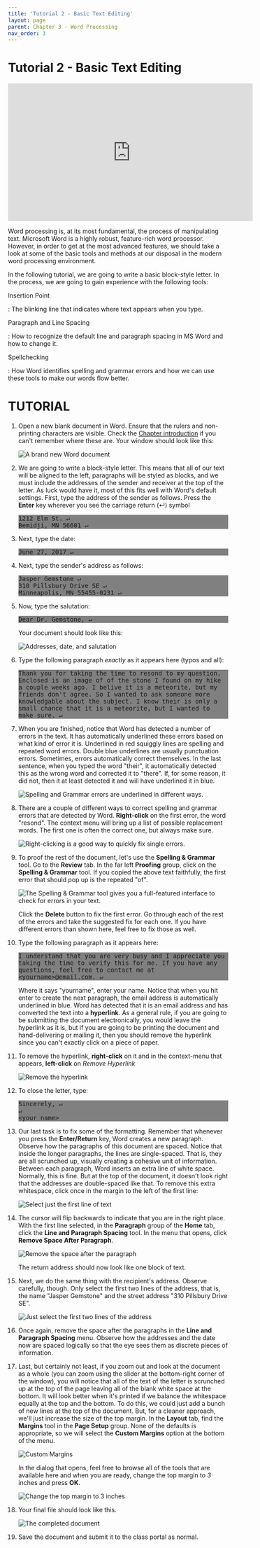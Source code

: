 ```yaml
---
title: 'Tutorial 2 - Basic Text Editing'
layout: page
parent: Chapter 3 - Word Processing
nav_order: 3
---
```


# Tutorial 2 - Basic Text Editing

<iframe width="560" height="315" src="https://www.youtube.com/embed/3zfPORSH1NY" title="YouTube video player" frameborder="0" allow="accelerometer; autoplay; clipboard-write; encrypted-media; gyroscope; picture-in-picture; web-share" allowfullscreen></iframe>

<style>
pre {
    overflow-x: auto;
    white-space: pre-wrap;
    white-space: -moz-pre-wrap;
    white-space: -pre-wrap;
    white-space: -o-pre-wrap;
    word-wrap: break-word;
    background-color: 808080;
}
</style>

Word processing is, at its most fundamental, the process of manipulating
text. Microsoft Word is a highly robust, feature-rich word processor.
However, in order to get at the most advanced features, we should take a
look at some of the basic tools and methods at our disposal in the
modern word processing environment.

In the following tutorial, we are going to write a basic block-style
letter. In the process, we are going to gain experience with the
following tools:

Insertion Point

:   The blinking line that indicates where text appears when you type.

Paragraph and Line Spacing

:   How to recognize the default line and paragraph spacing in MS Word
    and how to change it.

Spellchecking

:   How Word identifies spelling and grammar errors and how we can use
    these tools to make our words flow better.

TUTORIAL
========

1.  Open a new blank document in Word. Ensure that the rulers and
    non-printing characters are visible. Check the [Chapter
    introduction](1_word_tour.html) if you can't remember where these are.
    Your window should look like this:

    ![A brand new Word document](images/tutorial2/1.png)

2.  We are going to write a block-style letter. This means that all of
    our text will be aligned to the left, paragraphs will be styled as
    blocks, and we must include the addresses of the sender and receiver
    at the top of the letter. As luck would have it, most of this fits
    well with Word's default settings. First, type the address of the
    sender as follows. Press the **Enter** key wherever you see the
    carriage return (&crarr;) symbol

    <pre>
    1212 Elm St. &crarr;
    Bemidji, MN 56601 &crarr;
    </pre>

3.  Next, type the date:

    <pre>
    June 27, 2017 &crarr;
    </pre>

4.  Next, type the sender's address as follows:

    <pre>
    Jasper Gemstone &crarr;
    310 Pillsbury Drive SE &crarr;
    Minneapolis, MN 55455-0231 &crarr;
    </pre>

5.  Now, type the salutation:

    <pre>
    Dear Dr. Gemstone, &crarr;
    </pre>

    Your document should look like this:

    ![Addresses, date, and
    salutation](images/tutorial2/2.png)

6.  Type the following paragraph *exactly* as it appears here (typos and
    all):

    <pre>
    Thank you for taking the time to resond to my question. Enclosed is an image of of the stone I found on my hike a couple weeks ago. I belive it is a meteorite, but my friends don't agree. So I wanted to ask someone more knowledgable about the subject. I know their is only a small chance that it is a meteorite, but I wanted to make sure. &crarr;
    </pre>

7.  When you are finished, notice that Word has detected a number of
    errors in the text. It has automatically underlined these errors
    based on what kind of error it is. Underlined in red squiggly lines
    are spelling and repeated word errors. Double blue underlines are
    usually punctuation errors. Sometimes, errors automatically
    correct themselves. In the last sentence, when you typed the word
    "their", it automatically detected this as the wrong word and
    corrected it to "there". If, for some reason, it did not, then it at
    least detected it and will have underlined it in blue.

    ![Spelling and Grammar errors are underlined in
    different ways.](images/tutorial2/3.png)

8.  There are a couple of different ways to correct spelling and grammar
    errors that are detected by Word. **Right-click** on the first
    error, the word "resond". The context menu will bring up a list of
    possible replacement words. The first one is often the correct one,
    but always make sure.

    ![Right-clicking is a good way to quickly fix
    single errors.](images/tutorial2/4.png)

9.  To proof the rest of the document, let's use the **Spelling &
    Grammar** tool. Go to the **Review** tab. In the far left
    **Proofing** group, click on the **Spelling & Grammar** tool. If you
    copied the above text faithfully, the first error that should pop up
    is the repeated "of".

    ![The Spelling & Grammar tool gives you a full-featured interface to
    check for errors in
    your text.](images/tutorial2/5.png)

    Click the **Delete** button to fix the first error. Go through each
    of the rest of the errors and take the suggested fix for each one.
    If you have different errors than shown here, feel free to fix those
    as well.

10. Type the following paragraph as it appears here:

    <pre>
    I understand that you are very busy and I appreciate you taking the time to verify this for me. If you have any questions, feel free to contact me at &lt;yourname&gt;@email.com. &crarr;
    </pre>

    Where it says "yourname", enter your name. Notice that when you hit
    enter to create the next paragraph, the email address is
    automatically underlined in blue. Word has detected that it is an
    email address and has converted the text into a **hyperlink**. As a
    general rule, if you are going to be submitting the document
    electronically, you would leave the hyperlink as it is, but if you
    are going to be printing the document and hand-delivering or mailing
    it, then you should remove the hyperlink since you can't exactly
    click on a piece of paper.

11. To remove the hyperlink, **right-click** on it and in the
    context-menu that appears, **left-click** on *Remove Hyperlink*

    ![Remove the hyperlink](images/tutorial2/6.png)

12. To close the letter, type:

    <pre>
    Sincerely, &crarr;
    &crarr;
    &lt;your name&gt;
    </pre>

13. Our last task is to fix some of the formatting. Remember that
    whenever you press the **Enter/Return** key, Word creates a
    new paragraph. Observe how the paragraphs of this document
    are spaced. Notice that inside the longer paragraphs, the lines
    are single-spaced. That is, they are all scrunched up, visually
    creating a cohesive unit of information. Between each paragraph,
    Word inserts an extra line of white space. Normally, this is fine.
    But at the top of the document, it doesn't look right that the
    addresses are double-spaced like that. To remove this extra
    whitespace, click once in the margin to the left of the first line:

    ![Select just the first line of
    text](images/tutorial2/7.png)

14. The cursor will flip backwards to indicate that you are in the
    right place. With the first line selected, in the **Paragraph**
    group of the **Home** tab, click the **Line and Paragraph
    Spacing** tool. In the menu that opens, click **Remove Space After
    Paragraph**.

    ![Remove the space after the paragraph](images/tutorial2/8.png)

    The return address should now look like one block of text.

15. Next, we do the same thing with the recipient's address. Observe
    carefully, though. Only select the first two lines of the address,
    that is, the name "Jasper Gemstone" and the street address "310
    Pillsbury Drive SE".

    ![Just select the first two lines of the
    address](images/tutorial2/9.png)

16. Once again, remove the space after the paragraphs in the **Line and
    Paragraph Spacing** menu. Observe how the addresses and the date now
    are spaced logically so that the eye sees them as discrete pieces
    of information.
17. Last, but certainly not least, if you zoom out and look at the
    document as a whole (you can zoom using the slider at the
    bottom-right corner of the window), you will notice that all of the
    text of the letter is scrunched up at the top of the page leaving
    all of the blank white space at the bottom. It will look better when
    it's printed if we balance the whitespace equally at the top and
    the bottom. To do this, we could just add a bunch of new lines at
    the top of the document. But, for a cleaner approach, we'll just
    increase the size of the top margin. In the **Layout** tab, find the
    **Margins** tool in the **Page Setup** group. None of the defaults
    is appropriate, so we will select the **Custom Margins** option at
    the bottom of the menu.

    ![Custom Margins](images/tutorial2/11.png)

    In the dialog that opens, feel free to browse all of the tools that
    are available here and when you are ready, change the top margin to
    *3* inches and press **OK**.

    ![Change the top margin to 3
    inches](images/tutorial2/12.png)

18. Your final file should look like this.

    ![The completed document](images/tutorial2/10.png)

19. Save the document and submit it to the class portal as normal.
